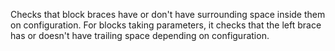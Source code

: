 Checks that block braces have or don't have surrounding space inside
them on configuration. For blocks taking parameters, it checks that the
left brace has or doesn't have trailing space depending on
configuration.
